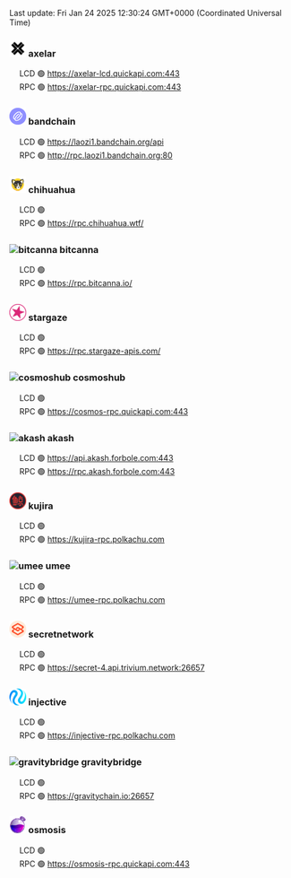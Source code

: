 Last update: Fri Jan 24 2025 12:30:24 GMT+0000 (Coordinated Universal Time)
  ### <img alt="axelar" src="https://raw.githubusercontent.com/cosmos/chain-registry/master/axelar/images/axl.png" width="30" height="30"> axelar
&emsp; LCD :green_circle: https://axelar-lcd.quickapi.com:443  
&emsp; RPC :green_circle: https://axelar-rpc.quickapi.com:443  
### <img alt="bandchain" src="https://raw.githubusercontent.com/cosmos/chain-registry/master/bandchain/images/band.png" width="30" height="30"> bandchain
&emsp; LCD :green_circle: https://laozi1.bandchain.org/api  
&emsp; RPC :green_circle: http://rpc.laozi1.bandchain.org:80  
### <img alt="chihuahua" src="https://raw.githubusercontent.com/cosmos/chain-registry/master/chihuahua/images/huahua.png" width="30" height="30"> chihuahua
&emsp; LCD :green_circle:   
&emsp; RPC :green_circle: https://rpc.chihuahua.wtf/  
### <img alt="bitcanna" src="https://raw.githubusercontent.com/cosmos/chain-registry/master/bitcanna/images/bcna.png" width="30" height="30"> bitcanna
&emsp; LCD :green_circle:   
&emsp; RPC :green_circle: https://rpc.bitcanna.io/  
### <img alt="stargaze" src="https://raw.githubusercontent.com/cosmos/chain-registry/master/stargaze/images/stars.png" width="30" height="30"> stargaze
&emsp; LCD :green_circle:   
&emsp; RPC :green_circle: https://rpc.stargaze-apis.com/  
### <img alt="cosmoshub" src="https://raw.githubusercontent.com/cosmos/chain-registry/master/cosmoshub/images/atom.png" width="30" height="30"> cosmoshub
&emsp; LCD :green_circle:   
&emsp; RPC :green_circle: https://cosmos-rpc.quickapi.com:443  
### <img alt="akash" src="https://raw.githubusercontent.com/cosmos/chain-registry/master/akash/images/akt.png" width="30" height="30"> akash
&emsp; LCD :green_circle: https://api.akash.forbole.com:443  
&emsp; RPC :green_circle: https://rpc.akash.forbole.com:443  
### <img alt="kujira" src="https://raw.githubusercontent.com/cosmos/chain-registry/master/kujira/images/kuji.png" width="30" height="30"> kujira
&emsp; LCD :green_circle:   
&emsp; RPC :green_circle: https://kujira-rpc.polkachu.com  
### <img alt="umee" src="https://raw.githubusercontent.com/cosmos/chain-registry/master/umee/images/umee.png" width="30" height="30"> umee
&emsp; LCD :green_circle:   
&emsp; RPC :green_circle: https://umee-rpc.polkachu.com  
### <img alt="secretnetwork" src="https://raw.githubusercontent.com/cosmos/chain-registry/master/secretnetwork/images/scrt.png" width="30" height="30"> secretnetwork
&emsp; LCD :green_circle:   
&emsp; RPC :green_circle: https://secret-4.api.trivium.network:26657  
### <img alt="injective" src="https://raw.githubusercontent.com/cosmos/chain-registry/master/injective/images/inj.png" width="30" height="30"> injective
&emsp; LCD :green_circle:   
&emsp; RPC :green_circle: https://injective-rpc.polkachu.com  
### <img alt="gravitybridge" src="https://raw.githubusercontent.com/cosmos/chain-registry/master/gravitybridge/images/grav.png" width="30" height="30"> gravitybridge
&emsp; LCD :green_circle:   
&emsp; RPC :green_circle: https://gravitychain.io:26657  
### <img alt="osmosis" src="https://raw.githubusercontent.com/cosmos/chain-registry/master/osmosis/images/osmo.png" width="30" height="30"> osmosis
&emsp; LCD :green_circle:   
&emsp; RPC :green_circle: https://osmosis-rpc.quickapi.com:443  
